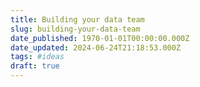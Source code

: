 ```yaml
---
title: Building your data team
slug: building-your-data-team
date_published: 1970-01-01T00:00:00.000Z
date_updated: 2024-06-24T21:18:53.000Z
tags: #ideas
draft: true
---
```



